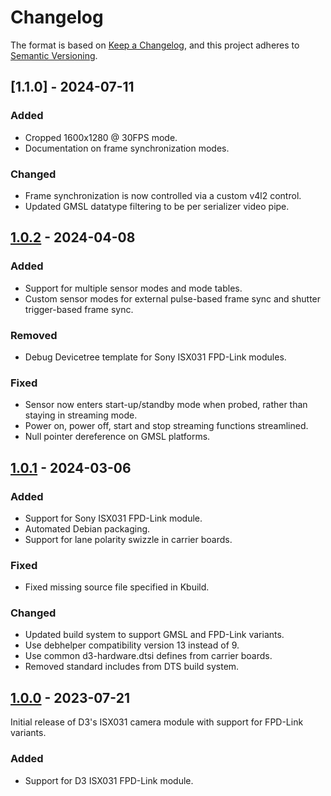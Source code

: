# Changelog

The format is based on [Keep a Changelog](https://keepachangelog.com/en/1.0.0/),
and this project adheres to [Semantic Versioning](https://semver.org/spec/v2.0.0.html).

## [1.1.0] - 2024-07-11

### Added
- Cropped 1600x1280 @ 30FPS mode.
- Documentation on frame synchronization modes.

### Changed
- Frame synchronization is now controlled via a custom v4l2 control.
- Updated GMSL datatype filtering to be per serializer video pipe.

## [1.0.2] - 2024-04-08

### Added
- Support for multiple sensor modes and mode tables.
- Custom sensor modes for external pulse-based frame sync and shutter trigger-based frame sync.

### Removed
- Debug Devicetree template for Sony ISX031 FPD-Link modules.

### Fixed
- Sensor now enters start-up/standby mode when probed, rather than staying in streaming mode.
- Power on, power off, start and stop streaming functions streamlined.
- Null pointer dereference on GMSL platforms.

## [1.0.1] - 2024-03-06

### Added
- Support for Sony ISX031 FPD-Link module.
- Automated Debian packaging.
- Support for lane polarity swizzle in carrier boards.

### Fixed
- Fixed missing source file specified in Kbuild.

### Changed
- Updated build system to support GMSL and FPD-Link variants.
- Use debhelper compatibility version 13 instead of 9.
- Use common d3-hardware.dtsi defines from carrier boards.
- Removed standard includes from DTS build system.

## [1.0.0] - 2023-07-21

Initial release of D3's ISX031 camera module with support for FPD-Link variants.

### Added
- Support for D3 ISX031 FPD-Link module.

[1.0.2]: https://gitlab.d3engineering.com/nvidia/lkms/d3-module-isx031/-/compare/D3%2FRELEASE%2F1.0.2...D3%2FRELEASE%2F1.1.0
[1.0.2]: https://gitlab.d3engineering.com/nvidia/lkms/d3-module-isx031/-/compare/D3%2FRELEASE%2F1.0.1...D3%2FRELEASE%2F1.0.2
[1.0.1]: https://gitlab.d3engineering.com/nvidia/lkms/d3-module-isx031/-/compare/D3%2FRELEASE%2F1.0.0...D3%2FRELEASE%2F1.0.1
[1.0.0]: https://gitlab.d3engineering.com/nvidia/lkms/d3-module-isx031/-/tags/D3%2FRELEASE%2F1.0.0
